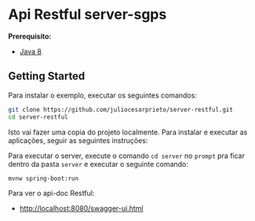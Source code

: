 # Api Restful server-sgps

**Prerequisito:** 
* [Java 8](http://www.oracle.com/technetwork/java/javase/downloads/jdk8-downloads-2133151.html)

## Getting Started

Para instalar o exemplo, executar os seguintes comandos:

```bash
git clone https://github.com/juliocesarprieto/server-restful.git
cd server-restful
```

Isto vai fazer uma copia do projeto localmente. Para instalar e executar as aplicações, seguir as seguintes instruções:

Para executar o server, execute o comando `cd server` no `prompt` pra ficar dentro da pasta `server` e executar o seguinte comando: 
 
```bash
mvnw spring-boot:run
```

Para ver o api-doc Restful:


* [http://localhost:8080/swagger-ui.html](http://localhost:8080/swagger-ui.html)